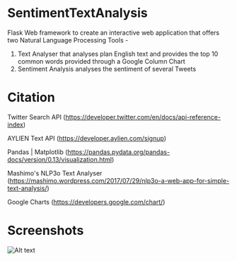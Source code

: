 # SentimentTextAnalysis

Flask Web framework to create an interactive web application that offers two Natural Language Processing Tools - 
 1) Text Analyser that analyses plan English text and provides the top 10 common words provided through a Google Column Chart
 2) Sentiment Analysis analyses the sentiment of several Tweets
 
 
# Citation

Twitter Search API (https://developer.twitter.com/en/docs/api-reference-index)

AYLIEN Text API (https://developer.aylien.com/signup)

Pandas | Matplotlib (https://pandas.pydata.org/pandas-docs/version/0.13/visualization.html)

Mashimo's NLP3o Text Analyser (https://mashimo.wordpress.com/2017/07/29/nlp3o-a-web-app-for-simple-text-analysis/)

Google Charts (https://developers.google.com/chart/)


# Screenshots

![Alt text](https://imgur.com/a/aW5LXUk "Text Analyser Tool")
